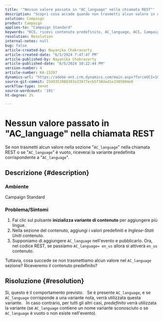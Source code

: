 ```yaml
---
title: '"Nessun valore passato in "AC_language" nella chiamata REST"'
description: "Scopri cosa accade quando non trasmetti alcun valore in AC_language nella chiamata REST. Verrà utilizzata la variante predefinita."
solution: Campaign
product: Campaign
applies-to: "Campaign Standard"
keywords: "KCS, ricevi contenuto predefinito, AC_language, ACS, Campaign Standard"
resolution: Resolution
internal-notes: null
bug: false
article-created-by: Nayanika Chakravarty
article-created-date: "6/5/2024 7:47:47 PM"
article-published-by: Nayanika Chakravarty
article-published-date: "6/5/2024 10:22:44 PM"
version-number: 4
article-number: KA-15207
dynamics-url: "https://adobe-ent.crm.dynamics.com/main.aspx?forceUCI=1&pagetype=entityrecord&etn=knowledgearticle&id=ab381079-7423-ef11-840b-6045bd006b25"
source-git-commit: 25d9353988303a33977ecb5f30dad1e3305904e0
workflow-type: tm+mt
source-wordcount: '191'
ht-degree: 3%

---
```


# Nessun valore passato in &quot;AC_language&quot; nella chiamata REST


Se non trasmetti alcun valore nella sezione &quot;`AC_language`&quot; nella chiamata REST o se &quot;`AC_language`&quot; è vuoto, riceverai la variante predefinita corrispondente a &quot;`AC_language`&quot;.

## Descrizione {#description}


### <b>Ambiente</b>

Campaign Standard

### <b>Problema/Sintomi</b>

1. Fai clic sul pulsante <b>inizializza variante di contenuto</b> per aggiungere più lingue.
2. Nella sezione del contenuto, aggiungi i valori predefiniti e *Inglese-Stati Uniti* contenuto.
3. Supponiamo di aggiungere `AC_language` nell&#39;evento e pubblicarlo. Ora, nel codice REST, se passiamo `AC_language= en_us` allora si attiverà `en_us` contenuto.


Tuttavia, cosa succede se non trasmettiamo alcun valore nel `AC_language` sezione? Riceveremo il contenuto predefinito?


## Risoluzione {#resolution}


Sì, questo è il comportamento previsto.
 
Se è presente `AC_language`, e se `AC_language` corrisponde a una variante nota, verrà utilizzata questa variante.
 
In caso contrario, per tutti gli altri casi, *predefinito* verrà utilizzata la variante (se `AC_language` contiene un nome variante sconosciuto o se `AC_language` è vuoto o non esiste nell&#39;evento).
